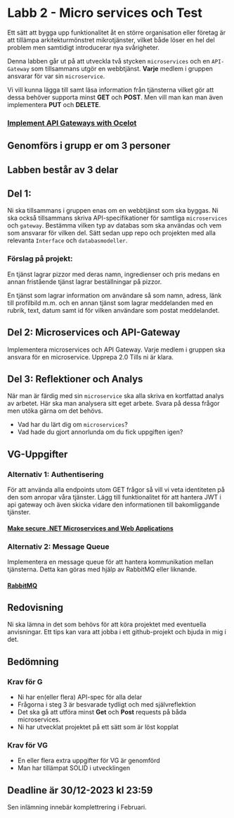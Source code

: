 # Labb 2 - Micro services och Test

Ett sätt att bygga upp funktionalitet åt en större organisation eller företag är att tillämpa
arkitekturmönstret mikrotjänster, vilket både löser en hel del problem men samtidigt introducerar
nya svårigheter.

Denna labben går ut på att utveckla två stycken ``microservices`` och en ``API-Gateway`` som tillsammans utgör en webbtjänst. **Varje** medlem i gruppen ansvarar för var sin ``microservice``.

Vi vill kunna lägga till samt läsa information
från tjänsterna vilket gör att dessa behöver supporta minst **GET** och **POST**. Men vill man kan man
även implementera **PUT** och **DELETE**.

### [Implement API Gateways with Ocelot](https://learn.microsoft.com/en-us/dotnet/architecture/microservices/multi-container-microservice-net-applications/implement-api-gateways-with-ocelot)
## Genomförs i grupp er om 3 personer

## Labben består av 3 delar 

## Del 1:

Ni ska tillsammans i gruppen enas om en webbtjänst som ska byggas. 
Ni ska också tillsammans skriva API-specifikationer för samtliga ``microservices`` och ``gateway``. Bestämma vilken typ av databas som ska användas och vem som ansvarar för vilken del. Sätt sedan upp repo och projekten med alla relevanta ``Interface`` och ``databasmodeller``.

### Förslag på projekt:

En tjänst lagrar pizzor med deras namn, ingredienser
och pris medans en annan fristående tjänst lagrar beställningar på pizzor.

En tjänst som lagrar information om användare så som namn, adress,
länk till profilbild m.m. och en annan tjänst som lagrar meddelanden med en rubrik, text, datum samt id för vilken användare som postat meddelandet.

## Del 2: Microservices och API-Gateway

Implementera microservices och API Gateway. Varje medlem i gruppen ska ansvara för en microservice.
Upprepa 2.0 Tills ni är klara.

## Del 3: Reflektioner och Analys

När man är färdig med sin ``microservice`` ska alla skriva en kortfattad analys av arbetet. Här ska man analysera sitt eget arbete. Svara på dessa frågor men utöka gärna om det behövs.
* Vad har du lärt dig om ``microservices``?
* Vad hade du gjort annorlunda om du fick uppgiften igen?

## VG-Uppgifter

### Alternativ 1: Authentisering

För att använda alla endpoints utom GET frågor så vill vi veta identiteten på den som anropar våra
tjänster. Lägg till funktionalitet för att hantera JWT i api gateway och även skicka vidare den
informationen till bakomliggande tjänster.

#### [Make secure .NET Microservices and Web Applications](https://learn.microsoft.com/en-us/dotnet/architecture/microservices/secure-net-microservices-web-applications/)

### Alternativ 2: Message Queue

Implementera en message queue för att hantera kommunikation mellan tjänsterna. Detta kan göras med hjälp av RabbitMQ eller liknande.

#### [RabbitMQ](https://www.rabbitmq.com/tutorials/tutorial-one-dotnet.html)

## Redovisning

Ni ska lämna in det som behövs för att köra projektet med eventuella anvisningar. Ett tips kan vara att jobba i ett github-projekt och bjuda in mig i det.

## Bedömning

### Krav för G

* Ni har en(eller flera) API-spec för alla delar
* Frågorna i steg 3 är besvarade tydligt och med självreflektion
* Det ska gå att utföra minst **Get** och **Post** requests på båda microservices.
* Ni har utvecklat projektet på ett sätt som är löst kopplat
  
### Krav för VG

* En eller flera extra uppgifter för VG är genomförd
* Man har tillämpat SOLID i utvecklingen

## Deadline är 30/12-2023 kl 23:59

Sen inlämning innebär komplettrering i Februari.